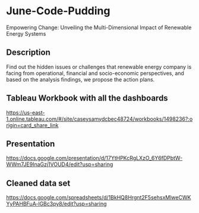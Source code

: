 # June-Code-Pudding
Empowering Change: Unveiling the Multi-Dimensional Impact of Renewable Energy Systems

## Description

Find out the hidden issues or challenges that renewable energy company is facing from operational, financial and socio-economic perspectives, and based on the analysis findings, we propose the action plans. 

## Tableau Workbook with all the dashboards

https://us-east-1.online.tableau.com/#/site/caseysamydcbec48724/workbooks/1498236?:origin=card_share_link

##  Presentation

https://docs.google.com/presentation/d/17YtHPKcRgLXzO_6Y6fDPbtW-WWm7JE9InaGzj1VOUD4/edit?usp=sharing

## Cleaned data set

https://docs.google.com/spreadsheets/d/1BkHQ8Hrgnt2F5sehsxMlweCWKYyPAHBFuA-lGBc3py8/edit?usp=sharing

